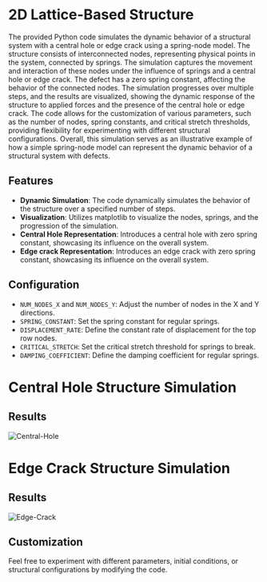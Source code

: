 # 2D Lattice-Based Structure

The provided Python code simulates the dynamic behavior of a structural system with a central hole or edge crack using a spring-node model. The structure consists of interconnected nodes, representing physical points in the system, connected by springs. The simulation captures the movement and interaction of these nodes under the influence of springs and a central hole or edge crack. The defect has a zero spring constant, affecting the behavior of the connected nodes. The simulation progresses over multiple steps, and the results are visualized, showing the dynamic response of the structure to applied forces and the presence of the central hole or edge crack. The code allows for the customization of various parameters, such as the number of nodes, spring constants, and critical stretch thresholds, providing flexibility for experimenting with different structural configurations. Overall, this simulation serves as an illustrative example of how a simple spring-node model can represent the dynamic behavior of a structural system with defects.

## Features

- **Dynamic Simulation**: The code dynamically simulates the behavior of the structure over a specified number of steps.
- **Visualization**: Utilizes matplotlib to visualize the nodes, springs, and the progression of the simulation.
- **Central Hole Representation**: Introduces a central hole with zero spring constant, showcasing its influence on the overall system.
- **Edge crack Representation**: Introduces an edge crack with zero spring constant, showcasing its influence on the overall system.

## Configuration

- `NUM_NODES_X` and `NUM_NODES_Y`: Adjust the number of nodes in the X and Y directions.
- `SPRING_CONSTANT`: Set the spring constant for regular springs.
- `DISPLACEMENT_RATE`: Define the constant rate of displacement for the top row nodes.
- `CRITICAL_STRETCH`: Set the critical stretch threshold for springs to break.
- `DAMPING_COEFFICIENT`: Define the damping coefficient for regular springs.

# Central Hole Structure Simulation

## Results
![Central-Hole](https://github.com/Hossein-Talebi1375/Lattice-Based-Structure/assets/153290352/0a595fa7-8a8f-41e4-b550-6ea1a6529c33)


# Edge Crack Structure Simulation

## Results
![Edge-Crack](https://github.com/Hossein-Talebi1375/Lattice-Based-Structure/assets/153290352/acaf5e9d-e677-47a8-a236-f6dd2cc3aafc)

## Customization

Feel free to experiment with different parameters, initial conditions, or structural configurations by modifying the code.


